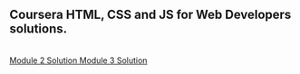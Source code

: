 <h2>Coursera HTML, CSS and JS for Web Developers solutions.</h2>
<br>
<a href=" https://afatihyavasi.github.io/html-css-js-for-web-developers/module2-solution/" target="_blank"> Module 2 Solution </a>
<a href=" https://afatihyavasi.github.io/html-css-js-for-web-developers/module3-solution/" target="_blank"> Module 3 Solution </a>
